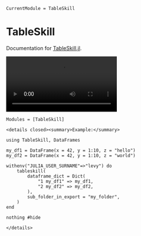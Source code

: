 ```@meta
CurrentModule = TableSkill
```

# TableSkill

Documentation for [TableSkill.jl](https://github.com/klwlevy/TableSkill.jl).

![Enter a descriptive caption for the image](figures/screen_video.mp4)

```@autodocs
Modules = [TableSkill]
```

```@raw html
<details closed><summary>Example:</summary>
```

```@example detail_example
using TableSkill, DataFrames

my_df1 = DataFrame(x = 42, y = 1:10, z = "hello")
my_df2 = DataFrame(x = 42, y = 1:10, z = "world")

withenv("JULIA_USER_SURNAME"=>"levy") do
    tableskill(
        dataframe_dict = Dict(
            "1 my_df1" => my_df1,
            "2 my_df2" => my_df2,
        ),
        sub_folder_in_export = "my_folder",
    )
end

nothing #hide
```

```@raw html
</details>
```